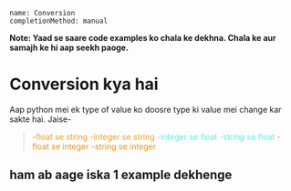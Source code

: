 ```ngMeta
name: Conversion
completionMethod: manual
```

**Note: Yaad se saare code examples ko chala ke dekhna. Chala ke aur samajh ke hi aap seekh paoge.**

# Conversion kya hai

Aap python mei ek type of value ko doosre type ki value mei change kar sakte hai. Jaise-

><span style="color:EBA31D">-float se string</span>
<span style="color:EBA31D">-integer se string</span>
<span style="color:5AF0E7">-integer se float</span>
<span style="color:5AF0E7">-string se float</span>
<span style="color:E99121">-float se integer</span>
<span style="color:E99121">-string se integer</span>

## ham ab aage iska 1 example dekhenge
